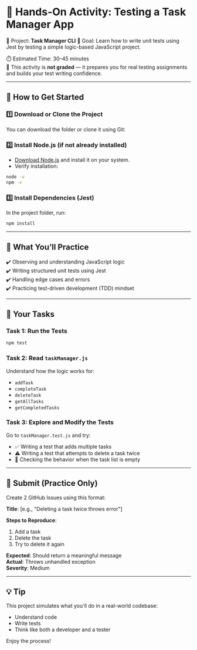
# 🧪 Hands-On Activity: Testing a Task Manager App

🧱 Project: **Task Manager CLI**
🎯 Goal: Learn how to write unit tests using Jest by testing a simple logic-based JavaScript project.

⏱️ Estimated Time: 30–45 minutes  
📌 This activity is **not graded** — it prepares you for real testing assignments and builds your test writing confidence.

---

## 🚀 How to Get Started

### 1️⃣ Download or Clone the Project
You can download the folder or clone it using Git:


### 2️⃣ Install Node.js (if not already installed)
- [Download Node.js](https://nodejs.org) and install it on your system.
- Verify installation:

```bash
node -v
npm -v
```

### 3️⃣ Install Dependencies (Jest)
In the project folder, run:

```bash
npm install
```

---

## 🔬 What You’ll Practice

✔️ Observing and understanding JavaScript logic  
✔️ Writing structured unit tests using Jest  
✔️ Handling edge cases and errors  
✔️ Practicing test-driven development (TDD) mindset  

---

## 🧪 Your Tasks

### Task 1: Run the Tests
```bash
npm test
```

### Task 2: Read `taskManager.js`  
Understand how the logic works for:
- `addTask`
- `completeTask`
- `deleteTask`
- `getAllTasks`
- `getCompletedTasks`

### Task 3: Explore and Modify the Tests  
Go to `taskManager.test.js` and try:

- ✅ Writing a test that adds multiple tasks
- ⚠️ Writing a test that attempts to delete a task twice
- 🧪 Checking the behavior when the task list is empty

---

## 💬 Submit (Practice Only)

Create 2 GitHub Issues using this format:

**Title**: [e.g., "Deleting a task twice throws error"]

**Steps to Reproduce**:
1. Add a task
2. Delete the task
3. Try to delete it again

**Expected**: Should return a meaningful message  
**Actual**: Throws unhandled exception  
**Severity**: Medium

---

## 💡 Tip
This project simulates what you'll do in a real-world codebase:  
- Understand code  
- Write tests  
- Think like both a developer and a tester  

Enjoy the process!
